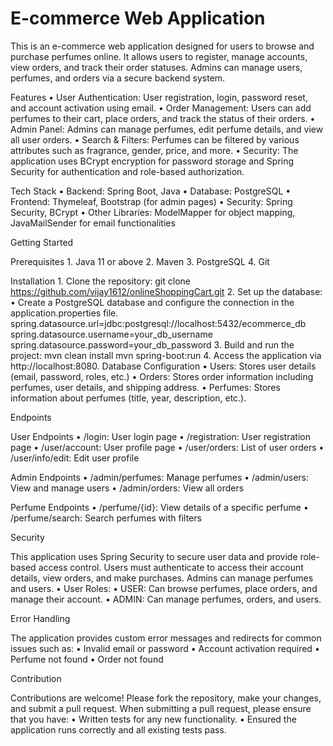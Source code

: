 # E-commerce Web Application

This is an e-commerce web application designed for users to browse and purchase perfumes online. It allows users to register, manage accounts, view orders, and track their order statuses. Admins can manage users, perfumes, and orders via a secure backend system.

Features
	•	User Authentication: User registration, login, password reset, and account activation using email.
	•	Order Management: Users can add perfumes to their cart, place orders, and track the status of their orders.
	•	Admin Panel: Admins can manage perfumes, edit perfume details, and view all user orders.
	•	Search & Filters: Perfumes can be filtered by various attributes such as fragrance, gender, price, and more.
	•	Security: The application uses BCrypt encryption for password storage and Spring Security for authentication and role-based authorization.

Tech Stack
	•	Backend: Spring Boot, Java
	•	Database: PostgreSQL
	•	Frontend: Thymeleaf, Bootstrap (for admin pages)
	•	Security: Spring Security, BCrypt
	•	Other Libraries: ModelMapper for object mapping, JavaMailSender for email functionalities

Getting Started

Prerequisites
	1.	Java 11 or above
	2.	Maven
	3.	PostgreSQL
	4.	Git

Installation
	1.	Clone the repository:
 git clone https://github.com/vijay1612/onlineShoppingCart.git
 	2.	Set up the database:
	 •	Create a PostgreSQL database and configure the connection in the application.properties file.
     spring.datasource.url=jdbc:postgresql://localhost:5432/ecommerce_db
     spring.datasource.username=your_db_username
     spring.datasource.password=your_db_password
	3.	Build and run the project:
      mvn clean install
      mvn spring-boot:run
  4.	Access the application via http://localhost:8080.
  Database Configuration
	•	Users: Stores user details (email, password, roles, etc.)
	•	Orders: Stores order information including perfumes, user details, and shipping address.
	•	Perfumes: Stores information about perfumes (title, year, description, etc.).

Endpoints

User Endpoints
	•	/login: User login page
	•	/registration: User registration page
	•	/user/account: User profile page
	•	/user/orders: List of user orders
	•	/user/info/edit: Edit user profile

Admin Endpoints
	•	/admin/perfumes: Manage perfumes
	•	/admin/users: View and manage users
	•	/admin/orders: View all orders

Perfume Endpoints
	•	/perfume/{id}: View details of a specific perfume
	•	/perfume/search: Search perfumes with filters

Security

This application uses Spring Security to secure user data and provide role-based access control. Users must authenticate to access their account details, view orders, and make purchases. Admins can manage perfumes and users.
	•	User Roles:
	•	USER: Can browse perfumes, place orders, and manage their account.
	•	ADMIN: Can manage perfumes, orders, and users.

Error Handling

The application provides custom error messages and redirects for common issues such as:
	•	Invalid email or password
	•	Account activation required
	•	Perfume not found
	•	Order not found

Contribution

Contributions are welcome! Please fork the repository, make your changes, and submit a pull request. When submitting a pull request, please ensure that you have:
	•	Written tests for any new functionality.
	•	Ensured the application runs correctly and all existing tests pass.
